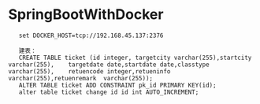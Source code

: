 # SpringBootWithDocker
```Run SpringBoot Project ,run docker images while whole develop timeline
   set DOCKER_HOST=tcp://192.168.45.137:2376
   ```
```
   建表：
   CREATE TABLE ticket (id integer, targetcity varchar(255),startcity varchar(255),    targetdate date,startdate date,classtype  varchar(255),    retuencode integer,retueninfo  varchar(255),retuenremark  varchar(255));
   ALTER TABLE ticket ADD CONSTRAINT pk_id PRIMARY KEY(id);
   alter table ticket change id id int AUTO_INCREMENT;
```


